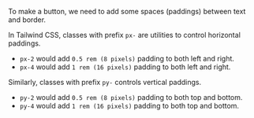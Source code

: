 To make a button, we need to add some spaces (paddings) between text and
border.

In Tailwind CSS, classes with prefix `px-` are utilities to control
horizontal paddings.

- `px-2` would add `0.5 rem (8 pixels)` padding to both left and right.
- `px-4` would add `1 rem (16 pixels)` padding to both left and right.

Similarly, classes with prefix `py-` controls vertical paddings.

- `py-2` would add `0.5 rem (8 pixels)` padding to both top and bottom.
- `py-4` would add `1 rem (16 pixels)` padding to both top and bottom.
